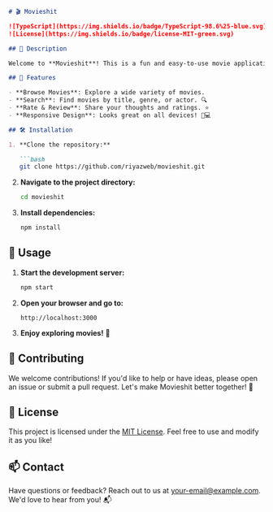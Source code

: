 ```markdown
# 🎬 Movieshit

![TypeScript](https://img.shields.io/badge/TypeScript-98.6%25-blue.svg)
![License](https://img.shields.io/badge/license-MIT-green.svg)

## 📖 Description

Welcome to **Movieshit**! This is a fun and easy-to-use movie application built with **TypeScript**. 🍿 Whether you love watching movies or enjoy coding, this project is perfect for you!

## 🚀 Features

- **Browse Movies**: Explore a wide variety of movies.
- **Search**: Find movies by title, genre, or actor. 🔍
- **Rate & Review**: Share your thoughts and ratings. ⭐
- **Responsive Design**: Looks great on all devices! 📱💻

## 🛠️ Installation

1. **Clone the repository:**

   ```bash
   git clone https://github.com/riyazweb/movieshit.git
   ```

2. **Navigate to the project directory:**

   ```bash
   cd movieshit
   ```

3. **Install dependencies:**

   ```bash
   npm install
   ```

## 🎉 Usage

1. **Start the development server:**

   ```bash
   npm start
   ```

2. **Open your browser and go to:**

   ```
   http://localhost:3000
   ```

3. **Enjoy exploring movies!** 🍿

## 🤝 Contributing

We welcome contributions! If you'd like to help or have ideas, please open an issue or submit a pull request. Let's make Movieshit better together! 💪

## 📄 License

This project is licensed under the [MIT License](LICENSE). Feel free to use and modify it as you like!

## 📫 Contact

Have questions or feedback? Reach out to us at [your-email@example.com](mailto:your-email@example.com). We'd love to hear from you! 📬

```
